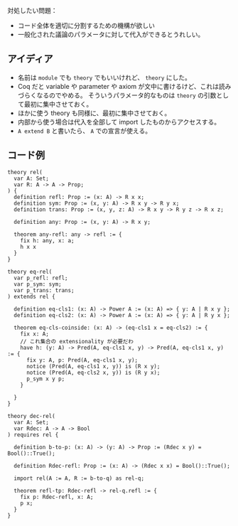 対処したい問題：
- コード全体を適切に分割するための機構が欲しい
- 一般化された議論のパラメータに対して代入ができるとうれしい。

## アイディア
- 名前は `module` でも `theory` でもいいけれど、 `theory` にした。
- Coq だと variable や parameter や axiom が文中に書けるけど、これは読みづらくなるのでやめる。
  そういうパラメータ的なものは `theory` の引数として最初に集中させておく。
- ほかに使う theory も同様に、最初に集中させておく。
- 内部から使う場合は代入を全部して import したものからアクセスする。
- `A extend B` と書いたら、 `A` での宣言が使える。

## コード例

```
theory rel(
  var A: Set;
  var R: A -> A -> Prop;
) {
  definition refl: Prop := (x: A) -> R x x;
  definition sym: Prop := (x, y: A) -> R x y -> R y x;
  definition trans: Prop := (x, y, z: A) -> R x y -> R y z -> R x z;

  definition any: Prop := (x, y: A) -> R x y;

  theorem any-refl: any -> refl := {
    fix h: any, x: a;
    h x x   
  }
}

theory eq-rel(
  var p_refl: refl;
  var p_sym: sym;
  var p_trans: trans;
) extends rel {

  definition eq-cls1: (x: A) -> Power A := (x: A) => { y: A | R x y };
  definition eq-cls2: (x: A) -> Power A := (x: A) => { y: A | R y x };

  theorem eq-cls-coinside: (x: A) -> (eq-cls1 x = eq-cls2) := {
    fix x: A;
    // これ集合の extensionality が必要だわ
    have h: (y: A) -> Pred(A, eq-cls1 x, y) -> Pred(A, eq-cls1 x, y) := {
      fix y: A, p: Pred(A, eq-cls1 x, y);
      notice (Pred(A, eq-cls1 x, y)) is (R x y);
      notice (Pred(A, eq-cls2 x, y)) is (R y x);
      p_sym x y p;
    }

  }
}

theory dec-rel(
  var A: Set;
  var Rdec: A -> A -> Bool
) requires rel {

  definition b-to-p: (x: A) -> (y: A) -> Prop := (Rdec x y) = Bool()::True();
  
  definition Rdec-refl: Prop := (x: A) -> (Rdec x x) = Bool()::True();

  import rel(A := A, R := b-to-q) as rel-q;

  theorem refl-tp: Rdec-refl -> rel-q.refl := {
    fix p: Rdec-refl, x: A;
    p x;
  }
}
```